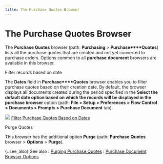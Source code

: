 ```yaml
---
title: The Purchase Quotes Browser
---
```


# The Purchase Quotes Browser


The **Purchase Quotes** browser  (path: **Purchasing** > **Purchase****Quotes**) lists all the purchase  quotes that are created and not yet converted to purchase orders. Options  common to all **purchase** **document**  browsers are available in this browser.


Filter records based on date


The **Dates** field in **Purchase****Quotes** browser enables you to  filter purchase quotes based on their creation date. By default, the browser  displays all documents created during the period specified in the **Select the default date option based on which 
 the records will be displayed in the purchase browser** option (path:  **File &gt; Setup &gt; Preferences &gt; 
 Flow Control &gt; Documents &gt; Prompts &gt; Purchase Document**  tab).


![]({{site.pp_baseurl}}/img/lens.gif) [Filter  Purchase Quotes Based on Dates]({{site.pp_baseurl}}/purc-proc/purchase-document-browser/filter_purchase_documents_based_on_dates_common_browser_options_purchase_browser.html)


Purge Quotes


This browser has the additional option **Purge**  (path: **Purchase** **Quotes**  browser > **Options** > **Purge**).


{:.see_also}
See also
: [Purging Purchase  Quotes]({{site.pp_baseurl}}/purc-proc/pqs/purge-a-purchase-quote/purging_a_purchase_quote.html)
: [Purchase  Document Browser Options]({{site.pp_baseurl}}/purc-proc/purchase-document-browser/purchase_document_browser_options.html)
